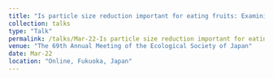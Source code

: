 ```yaml
---
title: "Is particle size reduction important for eating fruits: Examining the effects of food particle size on in vitro digestion"
collection: talks
type: "Talk"
permalink: /talks/Mar-22-Is particle size reduction important for eating fruits, Examining the effects of food particle size on in vitro digestion
venue: "The 69th Annual Meeting of the Ecological Society of Japan"
date: Mar-22
location: "Online, Fukuoka, Japan"
---
```

